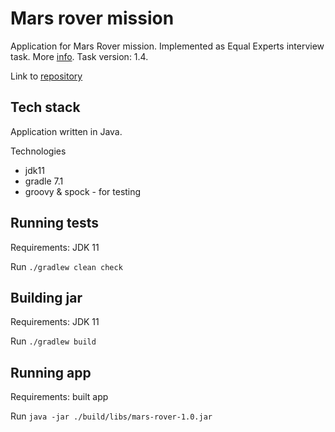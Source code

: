 # Mars rover mission

Application for Mars Rover mission. Implemented as Equal Experts interview task. More [info](./Mars_Rover_Kata.pdf).
Task version: 1.4.

Link to [repository](https://gitlab.com/job-interview-assassements/mars-rover/-/tree/master)

## Tech stack
Application written in Java.

Technologies
* jdk11
* gradle 7.1
* groovy & spock - for testing

## Running tests
Requirements: JDK 11

Run `./gradlew clean check`

## Building jar
Requirements: JDK 11

Run `./gradlew build`

## Running app
Requirements: built app

Run `java -jar ./build/libs/mars-rover-1.0.jar`
